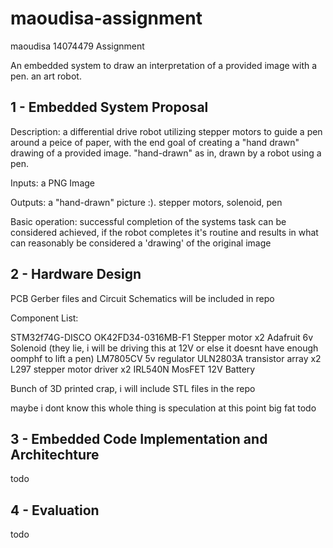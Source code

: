 # maoudisa-assignment
maoudisa 14074479 Assignment

An embedded system to draw an interpretation of a provided image with a pen. an art robot.

## 1 - Embedded System Proposal

Description:
a differential drive robot utilizing stepper motors to guide a pen around a peice of paper, with the end goal of creating a "hand drawn" drawing of a provided image. "hand-drawn" as in, drawn by a robot using a pen.

Inputs: a PNG Image

Outputs: a "hand-drawn" picture :). stepper motors, solenoid, pen

Basic operation: successful completion of the systems task can be considered achieved, if the robot completes it's routine and results in what can reasonably be considered a 'drawing' of the original image

## 2 - Hardware Design

PCB Gerber files and Circuit Schematics will be included in repo

Component List:

STM32f74G-DISCO
OK42FD34-0316MB-F1 Stepper motor x2
Adafruit 6v Solenoid (they lie, i will be driving this at 12V or else it doesnt have enough oomphf to lift a pen)
LM7805CV 5v regulator
ULN2803A transistor array x2
L297 stepper motor driver x2
IRL540N MosFET
12V Battery

Bunch of 3D printed crap, i will include STL files in the repo

maybe i dont know this whole thing is speculation at this point
big fat todo

## 3 - Embedded Code Implementation and Architechture
todo

## 4 - Evaluation 
todo
